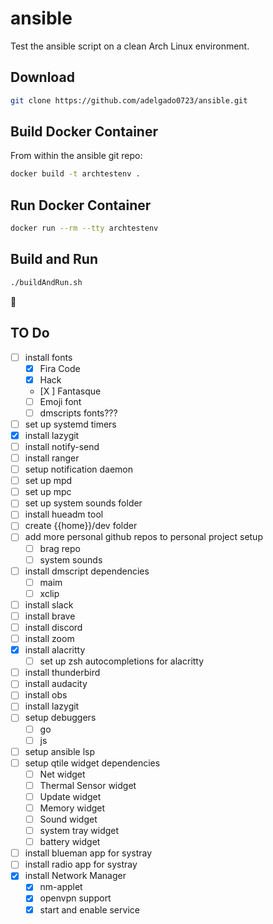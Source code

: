 # ansible

Test the ansible script on a clean Arch Linux environment.

## Download

```sh
git clone https://github.com/adelgado0723/ansible.git
```

## Build Docker Container

From within the ansible git repo:

```sh
docker build -t archtestenv .
```

## Run Docker Container

```sh
docker run --rm --tty archtestenv
```

## Build and Run

```sh
./buildAndRun.sh
```

🙂

## TO Do

- [ ] install fonts
  - [X] Fira Code
  - [X] Hack
  - [X ] Fantasque
  - [ ] Emoji font
  - [ ] dmscripts fonts???
- [ ] set up systemd timers
- [X] install lazygit
- [ ] install notify-send
- [ ] install ranger
- [ ] setup notification daemon
- [ ] set up mpd
- [ ] set up mpc
- [ ] set up system sounds folder
- [ ] install hueadm tool
- [ ] create {{home}}/dev folder
- [ ] add more personal github repos to personal project setup
    - [ ] brag repo
    - [ ] system sounds
- [ ] install dmscript dependencies
    - [ ] maim
    - [ ] xclip
- [ ] install slack
- [ ] install brave
- [ ] install discord
- [ ] install zoom
- [X] install alacritty 
	- [ ] set up zsh autocompletions for alacritty
- [ ] install thunderbird
- [ ] install audacity
- [ ] install obs
- [ ] install lazygit
- [ ] setup debuggers 
    - [ ] go
    - [ ] js
- [ ] setup ansible lsp
- [ ] setup qtile widget dependencies
    - [ ] Net widget
    - [ ] Thermal Sensor widget
    - [ ] Update widget
    - [ ] Memory widget
    - [ ] Sound widget
    - [ ] system tray widget
    - [ ] battery widget
- [ ] install blueman app for systray
- [ ] install radio app for systray
- [X] install Network Manager
    - [X] nm-applet 
    - [X] openvpn support
    - [X] start and enable service
